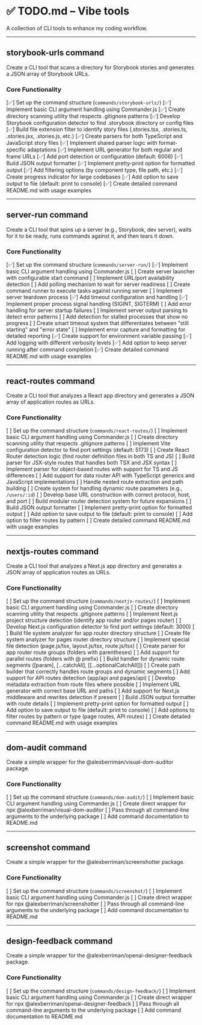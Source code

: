 # ✅ TODO.md – Vibe tools

A collection of CLI tools to enhance my coding workflow.

---

## storybook-urls command

Create a CLI tool that scans a directory for Storybook stories and generates a JSON array of Storybook URLs.

### Core Functionality

[✅] Set up the command structure (`commands/storybook-urls/`)
[✅] Implement basic CLI argument handling using Commander.js
[✅] Create directory scanning utility that respects .gitignore patterns
[✅] Develop Storybook configuration detector to find .storybook directory or config files
[✅] Build file extension filter to identify story files (.stories.tsx, .stories.ts, .stories.jsx, .stories.js, etc.)
[✅] Create parsers for both TypeScript and JavaScript story files
[✅] Implement shared parser logic with format-specific adaptations
[✅] Implement URL generator for both regular and frame URLs
[✅] Add port detection or configuration (default: 6006)
[✅] Build JSON output formatter
[✅] Implement pretty-print option for formatted output
[✅] Add filtering options (by component type, file path, etc.)
[✅] Create progress indicator for large codebases
[✅] Add option to save output to file (default: print to console)
[✅] Create detailed command README.md with usage examples

---

## server-run command

Create a CLI tool that spins up a server (e.g., Storybook, dev server), waits for it to be ready, runs commands against it, and then tears it down.

### Core Functionality

[✅] Set up the command structure (`commands/server-run/`)
[✅] Implement basic CLI argument handling using Commander.js
[ ] Create server launcher with configurable start command
[ ] Implement URL/port availability detection
[ ] Add polling mechanism to wait for server readiness
[ ] Create command runner to execute tasks against running server
[ ] Implement server teardown process
[✅] Add timeout configuration and handling
[✅] Implement proper process signal handling (SIGINT, SIGTERM)
[ ] Add error handling for server startup failures
[ ] Implement server output parsing to detect error patterns
[ ] Add detection for stalled processes that show no progress
[ ] Create smart timeout system that differentiates between "still starting" and "error state"
[ ] Implement error capture and formatting for detailed reporting
[✅] Create support for environment variable passing
[✅] Add logging with different verbosity levels
[✅] Add option to keep server running after command completion
[✅] Create detailed command README.md with usage examples

---

## react-routes command

Create a CLI tool that analyzes a React app directory and generates a JSON array of application routes as URLs.

### Core Functionality

[ ] Set up the command structure (`commands/react-routes/`)
[ ] Implement basic CLI argument handling using Commander.js
[ ] Create directory scanning utility that respects .gitignore patterns
[ ] Implement Vite configuration detector to find port settings (default: 5173)
[ ] Create React Router detection logic (find router definition files in both TS and JS)
[ ] Build parser for JSX-style routes that handles both TSX and JSX syntax
[ ] Implement parser for object-based routes with support for TS and JS differences
[ ] Add support for data router API with TypeScript generics and JavaScript implementations
[ ] Handle nested route extraction and path building
[ ] Create system for handling dynamic route parameters (e.g., `/users/:id`)
[ ] Develop base URL construction with correct protocol, host, and port
[ ] Build modular router detection system for future expansions
[ ] Build JSON output formatter
[ ] Implement pretty-print option for formatted output
[ ] Add option to save output to file (default: print to console)
[ ] Add option to filter routes by pattern
[ ] Create detailed command README.md with usage examples

---

## nextjs-routes command

Create a CLI tool that analyzes a Next.js app directory and generates a JSON array of application routes as URLs.

### Core Functionality

[ ] Set up the command structure (`commands/nextjs-routes/`)
[ ] Implement basic CLI argument handling using Commander.js
[ ] Create directory scanning utility that respects .gitignore patterns
[ ] Implement Next.js project structure detection (identify app router and/or pages router)
[ ] Develop Next.js configuration detector to find port settings (default: 3000)
[ ] Build file system analyzer for app router directory structure
[ ] Create file system analyzer for pages router directory structure
[ ] Implement special file detection (page.js/tsx, layout.js/tsx, route.js/tsx)
[ ] Create parser for app router route groups (folders with parentheses)
[ ] Add support for parallel routes (folders with @ prefix)
[ ] Build handler for dynamic route segments ([param], [...catchAll], [[...optionalCatchAll]])
[ ] Create path builder that correctly handles route groups and dynamic segments
[ ] Add support for API routes detection (app/api and pages/api)
[ ] Develop metadata extraction from route files where possible
[ ] Implement URL generator with correct base URL and paths
[ ] Add support for Next.js middleware and rewrites detection if present
[ ] Build JSON output formatter with route details
[ ] Implement pretty-print option for formatted output
[ ] Add option to save output to file (default: print to console)
[ ] Add options to filter routes by pattern or type (page routes, API routes)
[ ] Create detailed command README.md with usage examples

---

## dom-audit command

Create a simple wrapper for the @alexberriman/visual-dom-auditor package.

### Core Functionality

[ ] Set up the command structure (`commands/dom-audit/`)
[ ] Implement basic CLI argument handling using Commander.js
[ ] Create direct wrapper for npx @alexberriman/visual-dom-auditor
[ ] Pass through all command-line arguments to the underlying package
[ ] Add command documentation to README.md

---

## screenshot command

Create a simple wrapper for the @alexberriman/screenshotter package.

### Core Functionality

[ ] Set up the command structure (`commands/screenshot/`)
[ ] Implement basic CLI argument handling using Commander.js
[ ] Create direct wrapper for npx @alexberriman/screenshotter
[ ] Pass through all command-line arguments to the underlying package
[ ] Add command documentation to README.md

---

## design-feedback command

Create a simple wrapper for the @alexberriman/openai-designer-feedback package.

### Core Functionality

[ ] Set up the command structure (`commands/design-feedback/`)
[ ] Implement basic CLI argument handling using Commander.js
[ ] Create direct wrapper for npx @alexberriman/openai-designer-feedback
[ ] Pass through all command-line arguments to the underlying package
[ ] Add command documentation to README.md